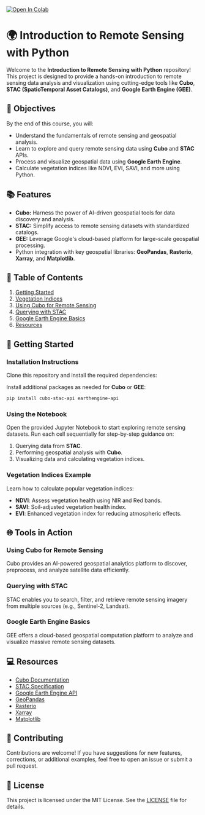 
[![Open In Colab](https://colab.research.google.com/assets/colab-badge.svg)](https://colab.research.google.com/)

# 🌍 Introduction to Remote Sensing with Python

Welcome to the **Introduction to Remote Sensing with Python** repository! This project is designed to provide a hands-on introduction to remote sensing data analysis and visualization using cutting-edge tools like **Cubo**, **STAC (SpatioTemporal Asset Catalogs)**, and **Google Earth Engine (GEE)**.

## 🌟 Objectives

By the end of this course, you will:
- Understand the fundamentals of remote sensing and geospatial analysis.
- Learn to explore and query remote sensing data using **Cubo** and **STAC** APIs.
- Process and visualize geospatial data using **Google Earth Engine**.
- Calculate vegetation indices like NDVI, EVI, SAVI, and more using Python.

## 📚 Features

- **Cubo:** Harness the power of AI-driven geospatial tools for data discovery and analysis.
- **STAC:** Simplify access to remote sensing datasets with standardized catalogs.
- **GEE:** Leverage Google's cloud-based platform for large-scale geospatial processing.
- Python integration with key geospatial libraries: **GeoPandas**, **Rasterio**, **Xarray**, and **Matplotlib**.

## 📅 Table of Contents

1. [Getting Started](#getting-started)
2. [Vegetation Indices](#vegetation-indices)
3. [Using Cubo for Remote Sensing](#using-cubo-for-remote-sensing)
4. [Querying with STAC](#querying-with-stac)
5. [Google Earth Engine Basics](#google-earth-engine-basics)
6. [Resources](#resources)

## 🚀 Getting Started

### Installation Instructions

Clone this repository and install the required dependencies:


Install additional packages as needed for **Cubo** or **GEE**:
```bash
pip install cubo-stac-api earthengine-api
```

### Using the Notebook

Open the provided Jupyter Notebook to start exploring remote sensing datasets. Run each cell sequentially for step-by-step guidance on:
1. Querying data from **STAC**.
2. Performing geospatial analysis with **Cubo**.
3. Visualizing data and calculating vegetation indices.

### Vegetation Indices Example

Learn how to calculate popular vegetation indices:
- **NDVI**: Assess vegetation health using NIR and Red bands.
- **SAVI**: Soil-adjusted vegetation health index.
- **EVI**: Enhanced vegetation index for reducing atmospheric effects.

## 🌐 Tools in Action

### Using Cubo for Remote Sensing
Cubo provides an AI-powered geospatial analytics platform to discover, preprocess, and analyze satellite data efficiently.

### Querying with STAC
STAC enables you to search, filter, and retrieve remote sensing imagery from multiple sources (e.g., Sentinel-2, Landsat).

### Google Earth Engine Basics
GEE offers a cloud-based geospatial computation platform to analyze and visualize massive remote sensing datasets.

## 💻 Resources

- [Cubo Documentation](https://docs.cubo.com)
- [STAC Specification](https://stacspec.org/)
- [Google Earth Engine API](https://developers.google.com/earth-engine/)
- [GeoPandas](https://geopandas.org/)
- [Rasterio](https://rasterio.readthedocs.io/)
- [Xarray](https://xarray.pydata.org/)
- [Matplotlib](https://matplotlib.org/)

## 🤝 Contributing

Contributions are welcome! If you have suggestions for new features, corrections, or additional examples, feel free to open an issue or submit a pull request.

## 📝 License

This project is licensed under the MIT License. See the [LICENSE](LICENSE) file for details.

